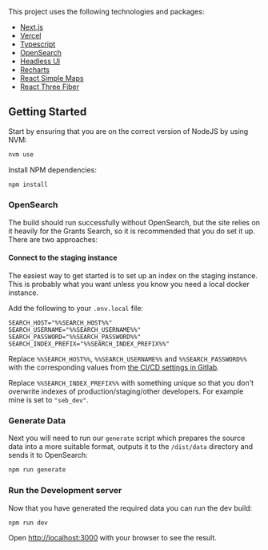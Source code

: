 This project uses the following technologies and packages:

- [Next.js](https://nextjs.org)
- [Vercel](https://vercel.com)
- [Typescript](https://www.typescriptlang.org)
- [OpenSearch](https://opensearch.org)
- [Headless UI](https://headlessui.com)
- [Recharts](https://recharts.org)
- [React Simple Maps](https://www.react-simple-maps.io)
- [React Three Fiber](https://docs.pmnd.rs/react-three-fiber)

## Getting Started

Start by ensuring that you are on the correct version of NodeJS by using NVM:

```bash
nvm use
```

Install NPM dependencies:

```bash
npm install
```

### OpenSearch

The build should run successfully without OpenSearch, but the site relies on it heavily for the Grants Search, so it is recommended that you do set it up. There are two approaches:

#### Connect to the staging instance

The easiest way to get started is to set up an index on the staging instance. This is probably what you want unless you know you need a local docker instance.

Add the following to your `.env.local` file:

```
SEARCH_HOST="%%SEARCH_HOST%%"
SEARCH_USERNAME="%%SEARCH_USERNAME%%"
SEARCH_PASSWORD="%%SEARCH_PASSWORD%%"
SEARCH_INDEX_PREFIX="%%SEARCH_INDEX_PREFIX%%"
```

Replace `%%SEARCH_HOST%%`, `%%SEARCH_USERNAME%%` and `%%SEARCH_PASSWORD%%` with the corresponding values from [the CI/CD settings in Gitlab](https://gitlab.enovate.co.uk/clients/pandemic-pact/-/settings/ci_cd#js-cicd-variables-settings).

Replace `%%SEARCH_INDEX_PREFIX%%` with something unique so that you don't overwrite indexes of production/staging/other developers. For example mine is set to `"seb_dev"`.

### Generate Data

Next you will need to run our `generate` script which prepares the source data into a more suitable format, outputs it to the `/dist/data` directory and sends it to OpenSearch:

```bash
npm run generate
```

### Run the Development server

Now that you have generated the required data you can run the dev build:

```bash
npm run dev
```

Open [http://localhost:3000](http://localhost:3000) with your browser to see the result.
